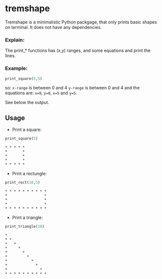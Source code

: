 # tremshape
Tremshape is a minimalistic Python packgage, that only prints basic 
shapes on terminal. 
It does not have any dependencies.

### Explain:
The print_* functions has (x,y) ranges, and some equations and print the lines.

### Example:
```python
print_square(5,5)
```
so: 
`x-range` is between 0 and 4
`y-range` is between 0 and 4
and the equations are:
`x=0`, `y=0`, `x=5` and `y=5`.

See below the output.

## Usage

* Print a square:
```python
print_square(5)
```
```
* * * * *
*       *
*       *
*       *
* * * * *
```

* Print a rectungle:
```python
print_rect(10,5)
```
```
* * * * * * * * * *
*                 *
*                 *
*                 *
* * * * * * * * * *
```


* Print a triangle:
```python
print_triangle(10)
```
```
*                  
* *                
*   *              
*     *            
*       *          
*         *        
*           *      
*             *    
*               *  
* * * * * * * * * *
```
